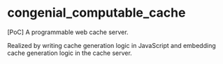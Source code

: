 # congenial_computable_cache
[PoC] A programmable web cache server. 

Realized by writing cache generation logic in JavaScript and embedding cache generation logic in the cache server.

